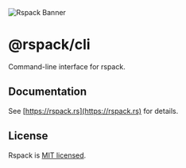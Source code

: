 <picture>
  <img alt="Rspack Banner" src="https://assets.rspack.dev/rspack/rspack-banner.png">
</picture>

# @rspack/cli

Command-line interface for rspack.

## Documentation

See [https://rspack.rs](https://rspack.rs) for details.

## License

Rspack is [MIT licensed](https://github.com/web-infra-dev/rspack/blob/main/LICENSE).
